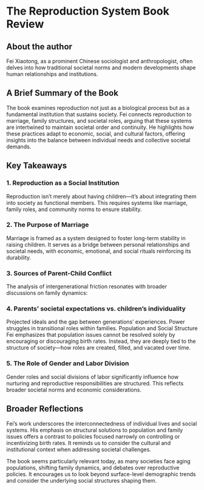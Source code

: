 
# The Reproduction System Book Review

## About the author
Fei Xiaotong, as a prominent Chinese sociologist and anthropologist, often delves into how traditional societal norms and modern developments shape human relationships and institutions.

## A Brief Summary of the Book
The book examines reproduction not just as a biological process but as a fundamental institution that sustains society. Fei connects reproduction to marriage, family structures, and societal roles, arguing that these systems are intertwined to maintain societal order and continuity. He highlights how these practices adapt to economic, social, and cultural factors, offering insights into the balance between individual needs and collective societal demands.

## Key Takeaways
### 1. Reproduction as a Social Institution
Reproduction isn’t merely about having children—it’s about integrating them into society as functional members. This requires systems like marriage, family roles, and community norms to ensure stability.

### 2. The Purpose of Marriage
Marriage is framed as a system designed to foster long-term stability in raising children. It serves as a bridge between personal relationships and societal needs, with economic, emotional, and social rituals reinforcing its durability.

### 3. Sources of Parent-Child Conflict
The analysis of intergenerational friction resonates with broader discussions on family dynamics:

### 4. Parents’ societal expectations vs. children’s individuality
Projected ideals and the gap between generations’ experiences.
Power struggles in transitional roles within families.
Population and Social Structure
Fei emphasizes that population issues cannot be resolved solely by encouraging or discouraging birth rates. Instead, they are deeply tied to the structure of society—how roles are created, filled, and vacated over time.

### 5. The Role of Gender and Labor Division
Gender roles and social divisions of labor significantly influence how nurturing and reproductive responsibilities are structured. This reflects broader societal norms and economic considerations.

## Broader Reflections
Fei’s work underscores the interconnectedness of individual lives and social systems. His emphasis on structural solutions to population and family issues offers a contrast to policies focused narrowly on controlling or incentivizing birth rates. It reminds us to consider the cultural and institutional context when addressing societal challenges.

The book seems particularly relevant today, as many societies face aging populations, shifting family dynamics, and debates over reproductive policies. It encourages us to look beyond surface-level demographic trends and consider the underlying social structures shaping them.